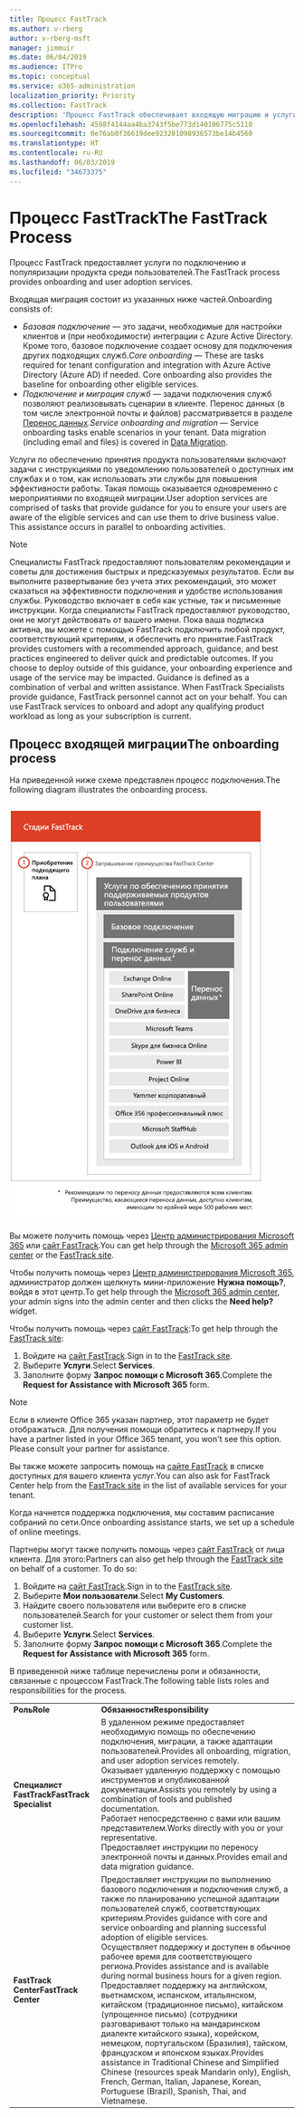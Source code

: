 ```yaml
---
title: Процесс FastTrack
ms.author: v-rberg
author: v-rberg-msft
manager: jimmuir
ms.date: 06/04/2019
ms.audience: ITPro
ms.topic: conceptual
ms.service: o365-administration
localization_priority: Priority
ms.collection: FastTrack
description: 'Процесс FastTrack обеспечивает входящую миграцию и услуги по популяризации продукта среди пользователей. '
ms.openlocfilehash: 4598f4144aa4ba3743f5be773d140106775c5110
ms.sourcegitcommit: 0e76ab0f36619dee923201098936573be14b4560
ms.translationtype: HT
ms.contentlocale: ru-RU
ms.lasthandoff: 06/03/2019
ms.locfileid: "34673375"
---
```

# <a name="the-fasttrack-process"></a><span data-ttu-id="f1b52-103">Процесс FastTrack</span><span class="sxs-lookup"><span data-stu-id="f1b52-103">The FastTrack Process</span></span>

<span data-ttu-id="f1b52-104">Процесс FastTrack предоставляет услуги по подключению и популяризации продукта среди пользователей.</span><span class="sxs-lookup"><span data-stu-id="f1b52-104">The FastTrack process provides onboarding and user adoption services.</span></span> 
  
<span data-ttu-id="f1b52-105">Входящая миграция состоит из указанных ниже частей.</span><span class="sxs-lookup"><span data-stu-id="f1b52-105">Onboarding consists of:</span></span>
  
- <span data-ttu-id="f1b52-p101">*Базовая подключение* — это задачи, необходимые для настройки клиентов и (при необходимости) интеграции с Azure Active Directory. Кроме того, базовое подключение создает основу для подключения других подходящих служб.</span><span class="sxs-lookup"><span data-stu-id="f1b52-p101">*Core onboarding* — These are tasks required for tenant configuration and integration with Azure Active Directory (Azure AD) if needed. Core onboarding also provides the baseline for onboarding other eligible services.</span></span> 
- <span data-ttu-id="f1b52-p102">*Подключение и миграция служб* — задачи подключения служб позволяют реализовывать сценарии в клиенте. Перенос данных (в том числе электронной почты и файлов) рассматривается в разделе [Перенос данных](O365-data-migration.md).</span><span class="sxs-lookup"><span data-stu-id="f1b52-p102">*Service onboarding and migration* — Service onboarding tasks enable scenarios in your tenant. Data migration (including email and files) is covered in [Data Migration](O365-data-migration.md).</span></span> 
    
<span data-ttu-id="f1b52-p103">Услуги по обеспечению принятия продукта пользователями включают задачи с инструкциями по уведомлению пользователей о доступных им службах и о том, как использовать эти службы для повышения эффективности работы. Такая помощь оказывается одновременно с мероприятиями по входящей миграции.</span><span class="sxs-lookup"><span data-stu-id="f1b52-p103">User adoption services are comprised of tasks that provide guidance for you to ensure your users are aware of the eligible services and can use them to drive business value. This assistance occurs in parallel to onboarding activities.</span></span>
  
> [!NOTE]
> <span data-ttu-id="f1b52-p104">Специалисты FastTrack предоставляют пользователям рекомендации и советы для достижения быстрых и предсказуемых результатов. Если вы выполните развертывание без учета этих рекомендаций, это может сказаться на эффективности подключения и удобстве использования службы. Руководство включает в себя как устные, так и письменные инструкции. Когда специалисты FastTrack предоставляют руководство, они не могут действовать от вашего имени. Пока ваша подписка активна, вы можете с помощью FastTrack подключить любой продукт, соответствующий критериям, и обеспечить его принятие.</span><span class="sxs-lookup"><span data-stu-id="f1b52-p104">FastTrack provides customers with a recommended approach, guidance, and best practices engineered to deliver quick and predictable outcomes. If you choose to deploy outside of this guidance, your onboarding experience and usage of the service may be impacted. Guidance is defined as a combination of verbal and written assistance. When FastTrack Specialists provide guidance, FastTrack personnel cannot act on your behalf. You can use FastTrack services to onboard and adopt any qualifying product workload as long as your subscription is current.</span></span> 
  
## <a name="the-onboarding-process"></a><span data-ttu-id="f1b52-117">Процесс входящей миграции</span><span class="sxs-lookup"><span data-stu-id="f1b52-117">The onboarding process</span></span>

<span data-ttu-id="f1b52-118">На приведенной ниже схеме представлен процесс подключения.</span><span class="sxs-lookup"><span data-stu-id="f1b52-118">The following diagram illustrates the onboarding process.</span></span>
  
![График использования преимущества подключения](media/O365-Onboarding-Timeline.png)
  
<span data-ttu-id="f1b52-120">Вы можете получить помощь через [Центр администрирования Microsoft 365](https://go.microsoft.com/fwlink/?linkid=2032704) или [сайт FastTrack](https://go.microsoft.com/fwlink/?linkid=780698).</span><span class="sxs-lookup"><span data-stu-id="f1b52-120">You can get help through the [Microsoft 365 admin center](https://go.microsoft.com/fwlink/?linkid=2032704) or the [FastTrack site](https://go.microsoft.com/fwlink/?linkid=780698).</span></span> 

<span data-ttu-id="f1b52-121">Чтобы получить помощь через [Центр администрирования Microsoft 365](https://go.microsoft.com/fwlink/?linkid=2032704), администратор должен щелкнуть мини-приложение **Нужна помощь?**, войдя в этот центр.</span><span class="sxs-lookup"><span data-stu-id="f1b52-121">To get help through the [Microsoft 365 admin center](https://go.microsoft.com/fwlink/?linkid=2032704), your admin signs into the admin center and then clicks the **Need help?** widget.</span></span> 

<span data-ttu-id="f1b52-122">Чтобы получить помощь через [сайт FastTrack](https://go.microsoft.com/fwlink/?linkid=780698):</span><span class="sxs-lookup"><span data-stu-id="f1b52-122">To get help through the [FastTrack site](https://go.microsoft.com/fwlink/?linkid=780698):</span></span> 
1.  <span data-ttu-id="f1b52-123">Войдите на [сайт FastTrack](https://go.microsoft.com/fwlink/?linkid=780698).</span><span class="sxs-lookup"><span data-stu-id="f1b52-123">Sign in to the [FastTrack site](https://go.microsoft.com/fwlink/?linkid=780698).</span></span> 
2.  <span data-ttu-id="f1b52-124">Выберите **Услуги**.</span><span class="sxs-lookup"><span data-stu-id="f1b52-124">Select **Services**.</span></span>
3.  <span data-ttu-id="f1b52-125">Заполните форму **Запрос помощи с Microsoft 365**.</span><span class="sxs-lookup"><span data-stu-id="f1b52-125">Complete the **Request for Assistance with Microsoft 365** form.</span></span> 
> [!NOTE]
>  <span data-ttu-id="f1b52-p105">Если в клиенте Office 365 указан партнер, этот параметр не будет отображаться. Для получения помощи обратитесь к партнеру.</span><span class="sxs-lookup"><span data-stu-id="f1b52-p105">If you have a partner listed in your Office 365 tenant, you won't see this option. Please consult your partner for assistance.</span></span> 
  
 <span data-ttu-id="f1b52-128">Вы также можете запросить помощь на [сайте FastTrack](https://go.microsoft.com/fwlink/?linkid=780698) в списке доступных для вашего клиента услуг.</span><span class="sxs-lookup"><span data-stu-id="f1b52-128">You can also ask for FastTrack Center help from the [FastTrack site](https://go.microsoft.com/fwlink/?linkid=780698) in the list of available services for your tenant.</span></span> 
    
 <span data-ttu-id="f1b52-129">Когда начнется поддержка подключения, мы составим расписание собраний по сети.</span><span class="sxs-lookup"><span data-stu-id="f1b52-129">Once onboarding assistance starts, we set up a schedule of online meetings.</span></span>
    
<span data-ttu-id="f1b52-p106">Партнеры могут также получить помощь через [сайт FastTrack](https://go.microsoft.com/fwlink/?linkid=780698) от лица клиента. Для этого:</span><span class="sxs-lookup"><span data-stu-id="f1b52-p106">Partners can also get help through the [FastTrack site](https://go.microsoft.com/fwlink/?linkid=780698) on behalf of a customer. To do so:</span></span>
1.  <span data-ttu-id="f1b52-132">Войдите на [сайт FastTrack](https://go.microsoft.com/fwlink/?linkid=780698).</span><span class="sxs-lookup"><span data-stu-id="f1b52-132">Sign in to the [FastTrack site](https://go.microsoft.com/fwlink/?linkid=780698).</span></span> 
2.  <span data-ttu-id="f1b52-133">Выберите **Мои пользователи**.</span><span class="sxs-lookup"><span data-stu-id="f1b52-133">Select **My Customers**.</span></span>
3.  <span data-ttu-id="f1b52-134">Найдите своего пользователя или выберите его в списке пользователей.</span><span class="sxs-lookup"><span data-stu-id="f1b52-134">Search for your customer or select them from your customer list.</span></span>
4.  <span data-ttu-id="f1b52-135">Выберите **Услуги**.</span><span class="sxs-lookup"><span data-stu-id="f1b52-135">Select **Services**.</span></span>
5.  <span data-ttu-id="f1b52-136">Заполните форму **Запрос помощи с Microsoft 365**.</span><span class="sxs-lookup"><span data-stu-id="f1b52-136">Complete the **Request for Assistance with Microsoft 365** form.</span></span> 

<span data-ttu-id="f1b52-137">В приведенной ниже таблице перечислены роли и обязанности, связанные с процессом FastTrack.</span><span class="sxs-lookup"><span data-stu-id="f1b52-137">The following table lists roles and responsibilities for the process.</span></span>
    
|||
|:-----|:-----|
|<span data-ttu-id="f1b52-138">**Роль**</span><span class="sxs-lookup"><span data-stu-id="f1b52-138">**Role**</span></span> <br/> |<span data-ttu-id="f1b52-139">**Обязанности**</span><span class="sxs-lookup"><span data-stu-id="f1b52-139">**Responsibility**</span></span> <br/> |
|<span data-ttu-id="f1b52-140">**Специалист FastTrack**</span><span class="sxs-lookup"><span data-stu-id="f1b52-140">**FastTrack Specialist**</span></span> <br/> |<span data-ttu-id="f1b52-141">В удаленном режиме предоставляет необходимую помощь по обеспечению подключения, миграции, а также адаптации пользователей.</span><span class="sxs-lookup"><span data-stu-id="f1b52-141">Provides all onboarding, migration, and user adoption services remotely.</span></span>  <br/> <span data-ttu-id="f1b52-142">Оказывает удаленную поддержку с помощью инструментов и опубликованной документации.</span><span class="sxs-lookup"><span data-stu-id="f1b52-142">Assists you remotely by using a combination of tools and published documentation.</span></span> <br/> <span data-ttu-id="f1b52-143">Работает непосредственно с вами или вашим представителем.</span><span class="sxs-lookup"><span data-stu-id="f1b52-143">Works directly with you or your representative.</span></span> <br/> <span data-ttu-id="f1b52-144">Предоставляет инструкции по переносу электронной почты и данных.</span><span class="sxs-lookup"><span data-stu-id="f1b52-144">Provides email and data migration guidance.</span></span>|
|<span data-ttu-id="f1b52-145">**FastTrack Center**</span><span class="sxs-lookup"><span data-stu-id="f1b52-145">**FastTrack Center**</span></span>  <br/> |<span data-ttu-id="f1b52-146">Предоставляет инструкции по выполнению базового подключения и подключения служб, а также по планированию успешной адаптации пользователей служб, соответствующих критериям.</span><span class="sxs-lookup"><span data-stu-id="f1b52-146">Provides guidance with core and service onboarding and planning successful adoption of eligible services.</span></span>  <br/> <span data-ttu-id="f1b52-147">Осуществляет поддержку и доступен в обычное рабочее время для соответствующего региона.</span><span class="sxs-lookup"><span data-stu-id="f1b52-147">Provides assistance and is available during normal business hours for a given region.</span></span> <br/> <span data-ttu-id="f1b52-148">Предоставляет поддержку на английском, вьетнамском, испанском, итальянском, китайском (традиционное письмо), китайском (упрощенное письмо) (сотрудники разговаривают только на мандаринском диалекте китайского языка), корейском, немецком, португальском (Бразилия), тайском, французском и японском языках.</span><span class="sxs-lookup"><span data-stu-id="f1b52-148">Provides assistance in Traditional Chinese and Simplified Chinese (resources speak Mandarin only), English, French, German, Italian, Japanese, Korean, Portuguese (Brazil), Spanish, Thai, and Vietnamese.</span></span>|


  


